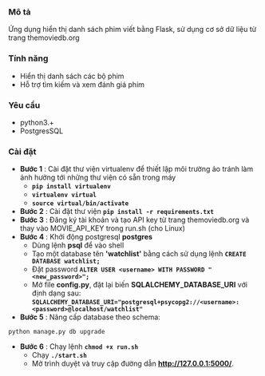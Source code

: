 ### Mô tả
Ứng dụng hiển thị danh sách phim viết bằng Flask, sử dụng cơ sở dữ liệu từ trang themoviedb.org

### Tính năng
* Hiển thị danh sách các bộ phim
* Hỗ trợ tìm kiếm và xem đánh giá phim

### Yêu cầu
* python3.+ 
* PostgresSQL

### Cài đặt
* **Bước 1** : Cài đặt thư viện virtualenv để thiết lập môi trường ảo tránh làm ảnh hưởng tới những thư viện có sẵn trong máy
    * **`pip install virtualenv`**
    * **`virtualenv virtual`**
    * **`source virtual/bin/activate`**
* **Bước 2** : Cài đặt thư viện **`pip install -r requirements.txt`**
* **Bước 3** : Đăng ký tài khoản và tạo API key từ trang themoviedb.org và thay vào MOVIE_API_KEY trong run.sh (cho Linux)
* **Bước 4** : Khởi động postgresql **postgres**
    * Dùng lệnh **psql** để vào shell
    * Tạo một database tên **'watchlist'** bằng cách sử dụng lệnh **`CREATE DATABASE watchlist;`**
    * Đặt password **`ALTER USER <username> WITH PASSWORD "<new_password>";`**
    * Mở file **config.py**, đặt lại biến **SQLALCHEMY_DATABASE_URI** với định dạng sau:
    **`SQLALCHEMY_DATABASE_URI="postgresql+psycopg2://<username>:<password>@localhost/watchlist"`**
* **Bước 5** : Nâng cấp database theo schema:
```
python manage.py db upgrade
```
* **Bước 6** : Chạy lệnh **`chmod +x run.sh`**
    * Chạy **`./start.sh`** 
    * Mở trình duyệt và truy cập đường dẫn **http://127.0.0.1:5000/**.
